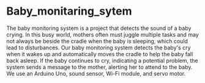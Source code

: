 # Baby_monitaring_sytem
The baby monitoring system is a project that detects the sound of a baby crying. In this busy world, mothers often must juggle multiple tasks and may not always be beside the cradle when the baby is sleeping, which could lead to disturbances. Our baby monitoring system detects the baby's cry when it wakes up and automatically moves the cradle to help the baby fall back asleep. If the baby continues to cry, indicating a potential problem, the system sends a message to the mother, alerting her to attend to the baby. We use an Arduino Uno, sound sensor, Wi-Fi module, and servo motor. 

 
